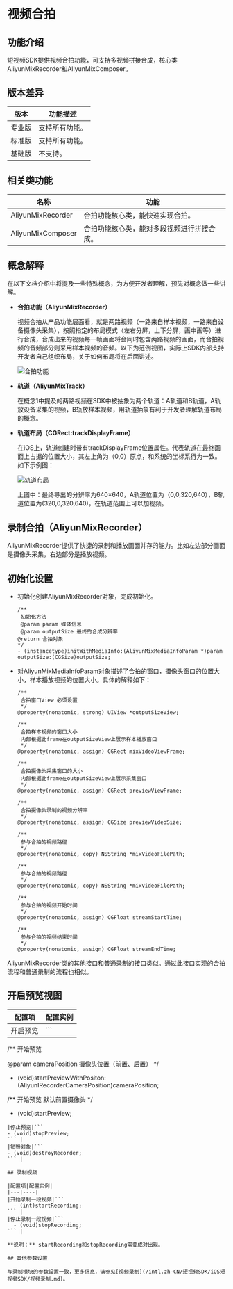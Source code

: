 # 视频合拍

## 功能介绍

短视频SDK提供视频合拍功能，可支持多视频拼接合成，核心类AliyunMixRecorder和AliyunMixComposer。

## 版本差异

|版本|功能描述|
|--|----|
|专业版|支持所有功能。|
|标准版|支持所有功能。|
|基础版|不支持。|

## 相关类功能

|名称|功能|
|--|--|
|AliyunMixRecorder|合拍功能核心类，能快速实现合拍。|
|AliyunMixComposer|合拍功能核心类，能对多段视频进行拼接合成。|

## 概念解释

在以下文档介绍中将提及一些特殊概念，为方便开发者理解，预先对概念做一些讲解。

-   **合拍功能（AliyunMixRecorder）**

    视频合拍从产品功能层面看，就是两路视频（一路来自样本视频，一路来自设备摄像头采集），按照指定的布局模式（左右分屏，上下分屏，画中画等）进行合成，合成出来的视频每一帧画面将会同时包含两路视频的画面，而合拍视频的音频部分则采用样本视频的音频。以下为范例视图，实际上SDK内部支持开发者自己组织布局，关于如何布局将在后面讲述。

    ![合拍功能](https://static-aliyun-doc.oss-accelerate.aliyuncs.com/assets/img/zh-CN/5742805061/p181623.png)

-   **轨道（AliyunMixTrack）**

    在概念1中提及的两路视频在SDK中被抽象为两个轨道：A轨道和B轨道，A轨放设备采集的视频，B轨放样本视频，用轨道抽象有利于开发者理解轨道布局的概念。

-   **轨道布局（CGRect:trackDisplayFrame）**

    在iOS上，轨道创建时带有trackDisplayFrame位置属性。代表轨道在最终画面上占据的位置大小，其左上角为（0,0）原点，和系统的坐标系行为一致。如下示例图：

    ![轨道布局](https://static-aliyun-doc.oss-accelerate.aliyuncs.com/assets/img/zh-CN/5742805061/p181626.png)

    上图中：最终导出的分辨率为640×640，A轨道位置为（0,0,320,640），B轨道位置为\(320,0,320,640\)，在轨道范围上可以加视频。


## 录制合拍（AliyunMixRecorder）

AliyunMixRecorder提供了快捷的录制和播放画面并存的能力。比如左边部分画面是摄像头采集，右边部分是播放视频。

## 初始化设置

-   初始化创建AliyunMixRecorder对象，完成初始化。

    ```
    /**
     初始化方法
     @param param 媒体信息
     @param outputSize 最终的合成分辨率 
    @return 合拍对象 
    */
    - (instancetype)initWithMediaInfo:(AliyunMixMediaInfoParam *)param outputSize:(CGSize)outputSize;
    ```

-   对AliyunMixMediaInfoParam对象描述了合拍的窗口，摄像头窗口的位置大小，样本播放视频的位置大小。具体的解释如下：

    ```
    /**
     合拍窗口View 必须设置
     */
    @property(nonatomic, strong) UIView *outputSizeView;
    
    /**
     合拍样本视频的窗口大小
     内部根据此frame在outputSizeView上展示样本播放窗口
     */
    @property(nonatomic, assign) CGRect mixVideoViewFrame;
    
    /**
     合拍摄像头采集窗口的大小
     内部根据此frame在outputSizeView上展示采集窗口
     */
    @property(nonatomic, assign) CGRect previewViewFrame;
    
    /**
     合拍摄像头录制的视频分辨率
     */
    @property(nonatomic, assign) CGSize previewVideoSize;
    
    /**
     参与合拍的视频路径
     */
    @property(nonatomic, copy) NSString *mixVideoFilePath;
    
    /**
     参与合拍的视频路径
     */
    @property(nonatomic, copy) NSString *mixVideoFilePath;
    
    /**
     参与合拍的视频开始时间
     */
    @property(nonatomic, assign) CGFloat streamStartTime;
    
    /**
     参与合拍的视频结束时间
     */
    @property(nonatomic, assign) CGFloat streamEndTime;
    ```


AliyunMixRecorder类的其他接口和普通录制的接口类似。通过此接口实现的合拍流程和普通录制的流程也相似。

## 开启预览视图

|配置项|配置实例|
|---|----|
|开启预览|```
/** 
开始预览

@param cameraPosition 摄像头位置（前置、后置）
 */
- (void)startPreviewWithPositon:(AliyunIRecorderCameraPosition)cameraPosition;

/**
 开始预览 默认前置摄像头
 */
- (void)startPreview;
``` |
|停止预览|```
- (void)stopPreview;
``` |
|销毁对象|```
- (void)destroyRecorder;
``` |

## 录制视频

|配置项|配置实例|
|---|----|
|开始录制一段视频|```
  - (int)startRecording;
``` |
|停止录制一段视频|```
  - (void)stopRecording;
``` |

**说明：** startRecording和stopRecording需要成对出现。

## 其他参数设置

与录制模块的参数设置一致，更多信息，请参见[视频录制](/intl.zh-CN/短视频SDK/iOS短视频SDK/视频录制.md)。


